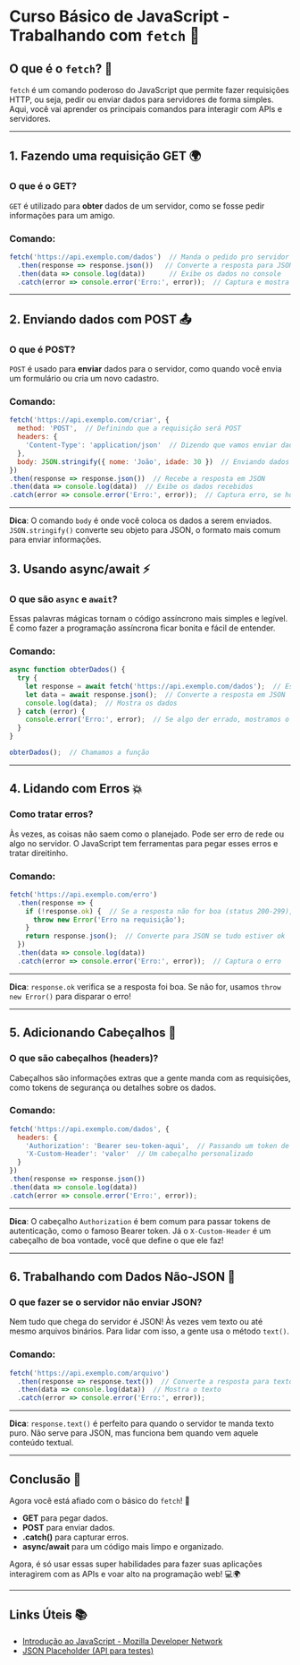 
# Curso Básico de JavaScript - Trabalhando com `fetch` 🚀

## O que é o `fetch`? 🤔

`fetch` é um comando poderoso do JavaScript que permite fazer requisições HTTP, ou seja, pedir ou enviar dados para servidores de forma simples. Aqui, você vai aprender os principais comandos para interagir com APIs e servidores.

---

## 1. Fazendo uma requisição GET 🌍

### O que é o GET?

`GET` é utilizado para **obter** dados de um servidor, como se fosse pedir informações para um amigo.

### Comando:
```javascript
fetch('https://api.exemplo.com/dados')  // Manda o pedido pro servidor
  .then(response => response.json())   // Converte a resposta para JSON
  .then(data => console.log(data))      // Exibe os dados no console
  .catch(error => console.error('Erro:', error));  // Captura e mostra erro
```

---

## 2. Enviando dados com POST 📤

### O que é POST?

`POST` é usado para **enviar** dados para o servidor, como quando você envia um formulário ou cria um novo cadastro.

### Comando:
```javascript
fetch('https://api.exemplo.com/criar', {
  method: 'POST',  // Definindo que a requisição será POST
  headers: {
    'Content-Type': 'application/json'  // Dizendo que vamos enviar dados em JSON
  },
  body: JSON.stringify({ nome: 'João', idade: 30 })  // Enviando dados no formato JSON
})
.then(response => response.json())  // Recebe a resposta em JSON
.then(data => console.log(data))  // Exibe os dados recebidos
.catch(error => console.error('Erro:', error));  // Captura erro, se houver
```

---

**Dica**: O comando `body` é onde você coloca os dados a serem enviados. `JSON.stringify()` converte seu objeto para JSON, o formato mais comum para enviar informações.

## 3. Usando async/await ⚡

### O que são `async` e `await`?

Essas palavras mágicas tornam o código assíncrono mais simples e legível. É como fazer a programação assíncrona ficar bonita e fácil de entender.

### Comando:
```javascript
async function obterDados() {
  try {
    let response = await fetch('https://api.exemplo.com/dados');  // Espera pela resposta
    let data = await response.json();  // Converte a resposta em JSON
    console.log(data);  // Mostra os dados
  } catch (error) {
    console.error('Erro:', error);  // Se algo der errado, mostramos o erro
  }
}

obterDados();  // Chamamos a função
```

---

## 4. Lidando com Erros 💥

### Como tratar erros?

Às vezes, as coisas não saem como o planejado. Pode ser erro de rede ou algo no servidor. O JavaScript tem ferramentas para pegar esses erros e tratar direitinho.

### Comando:
```javascript
fetch('https://api.exemplo.com/erro')
  .then(response => {
    if (!response.ok) {  // Se a resposta não for boa (status 200-299), dá erro
      throw new Error('Erro na requisição');
    }
    return response.json();  // Converte para JSON se tudo estiver ok
  })
  .then(data => console.log(data))
  .catch(error => console.error('Erro:', error));  // Captura o erro
```

---

**Dica**: `response.ok` verifica se a resposta foi boa. Se não for, usamos `throw new Error()` para disparar o erro!

---

## 5. Adicionando Cabeçalhos 🎩

### O que são cabeçalhos (headers)?

Cabeçalhos são informações extras que a gente manda com as requisições, como tokens de segurança ou detalhes sobre os dados.

### Comando:
```javascript
fetch('https://api.exemplo.com/dados', {
  headers: {
    'Authorization': 'Bearer seu-token-aqui',  // Passando um token de segurança
    'X-Custom-Header': 'valor'  // Um cabeçalho personalizado
  }
})
.then(response => response.json())
.then(data => console.log(data))
.catch(error => console.error('Erro:', error));
```

---

**Dica**: O cabeçalho `Authorization` é bem comum para passar tokens de autenticação, como o famoso Bearer token. Já o `X-Custom-Header` é um cabeçalho de boa vontade, você que define o que ele faz!

---

## 6. Trabalhando com Dados Não-JSON 📝

### O que fazer se o servidor não enviar JSON?

Nem tudo que chega do servidor é JSON! Às vezes vem texto ou até mesmo arquivos binários. Para lidar com isso, a gente usa o método `text()`.

### Comando:
```javascript
fetch('https://api.exemplo.com/arquivo')
  .then(response => response.text())  // Converte a resposta para texto
  .then(data => console.log(data))  // Mostra o texto
  .catch(error => console.error('Erro:', error));
```

---

**Dica**: `response.text()` é perfeito para quando o servidor te manda texto puro. Não serve para JSON, mas funciona bem quando vem aquele conteúdo textual.

---


## Conclusão 🎉

Agora você está afiado com o básico do `fetch`! 🚀

- **GET** para pegar dados.
- **POST** para enviar dados.
- **.catch()** para capturar erros.
- **async/await** para um código mais limpo e organizado.

Agora, é só usar essas super habilidades para fazer suas aplicações interagirem com as APIs e voar alto na programação web! 💻🌍

---

## Links Úteis 📚

- [Introdução ao JavaScript - Mozilla Developer Network](https://developer.mozilla.org/en-US/docs/Web/JavaScript/Guide/Introduction)
- [JSON Placeholder (API para testes)](https://jsonplaceholder.typicode.com/)

